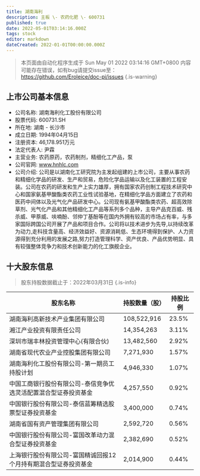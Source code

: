 ```yaml
---
title: 湖南海利
description: 主板 \- 农药化肥 \- 600731
published: true
date: 2022-05-01T03:14:16.000Z
tags: stock
editor: markdown
dateCreated: 2022-01-01T00:00:00.000Z
---
```


> 本页面由自动化程序生成于 Sun May 01 2022 03:14:16 GMT+0800
> 内容可能存在错误，如有bug请提交issue至：https://github.com/Eroleice/doc-pi/issues
{.is-warning}

## 上市公司基本信息
- 公司名称: 湖南海利化工股份有限公司
- 股票代码: 600731.SH
- 所在地: 湖南 - 长沙市
- 成立日期: 1994年04月15日
- 注册资本: 46,178.951万元
- 法定代表人: 尹霖
- 主营业务: 农药原药，农药制剂，精细化工产品，泵
- 公司官网: www.hnhlc.com
- 公司介绍: 公司是以湖南化工研究院为主发起组建的上市公司，主要从事农药和精细化学品的研发、生产和贸易，危险化学品运输以及化工装置的工程安装。公司在农药的研发和生产上实力雄厚，拥有国家农药创制工程技术研究中心和国家氨基甲酸酯类农药工业性试验基地，在精细化学品方面建立了农药和医药中间体以及光气化产品研发中心。公司现有氨基甲酸酯类农药、超高效除草剂、光气化产品和其他精细化工产品等系列多个品种，主导产品克百威、残杀威、甲萘威、呋喃酚、邻仲丁基酚等在国内外拥有较高的市场占有率，与多家国际跨国公司开展了产品和项目合作。公司将以技术进步为先导,以持续改革为动力,走科技含量高、经济效益好、资源消耗低、生态环境得到保护、人力资源得到充分利用的发展之路,努力打造管理科学、资产优良、产品优势明显、具有较强整体竞争力和技术创新能力的化工旗舰企业。


## 十大股东信息
> 股东持股数据截止于：2022年03月31日
{.is-info}

| 股东名称 | 持股数量（股） | 持股比例 |
| --- | --- | --- |
| 湖南海利高新技术产业集团有限公司 | 108,522,916 | 23.5% |
| 湘江产业投资有限责任公司 | 14,354,263 | 3.11% |
| 深圳市瑞丰林投资管理中心(有限合伙) | 13,482,560 | 2.92% |
| 湖南省现代农业产业控股集团有限公司 | 7,271,930 | 1.57% |
| 湖南海利化工股份有限公司-第一期员工持股计划 | 4,946,330 | 1.07% |
| 中国工商银行股份有限公司-泰信竞争优选灵活配置混合型证券投资基金 | 4,257,550 | 0.92% |
| 中国银行股份有限公司-泰信蓝筹精选股票型证券投资基金 | 3,400,000 | 0.74% |
| 湖南省国有资产管理集团有限公司 | 2,592,720 | 0.56% |
| 中国银行股份有限公司-富国改革动力混合型证券投资基金 | 2,382,690 | 0.52% |
| 上海银行股份有限公司-富国精诚回报12个月持有期混合型证券投资基金 | 2,014,900 | 0.44% |




